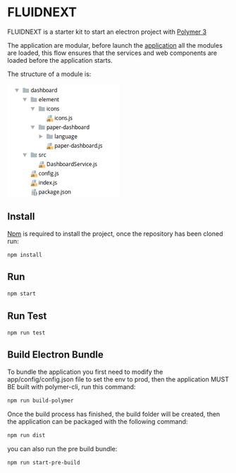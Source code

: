 # FLUIDNEXT

FLUIDNEXT is a starter kit to start an electron project with [Polymer 3 ](https://polymer-library.polymer-project.org/3.0/docs/devguide/feature-overview)

The application are modular, before launch the [application](https://github.com/fluidnext/electron-polymer/blob/master/app/elements/layout/application-layout.js) all the modules are loaded,
this flow ensures that the services and web components are loaded before the application starts.

The structure of a module is:

![module structure](https://raw.githubusercontent.com/fluidnext/electron-polymer/master/doc/image/module-strucure.png)


## Install

[Npm](https://www.npmjs.com/get-npm) is required to install the project, once the repository has been cloned run:
```bash
npm install
```

## Run
```bash
npm start
```

## Run Test
```bash
npm run test
```

## Build Electron Bundle
To bundle the application you first need to modify the app/config/config.json file to set the env to prod, then the application MUST BE built with polymer-cli, run this command:
```bash
npm run build-polymer
```

Once the build process has finished, the build folder will be created, then the application can be packaged with the following command:

```bash
npm run dist
```

you can also run the pre build bundle:

```bash
npm run start-pre-build
```
